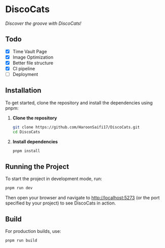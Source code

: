 # DiscoCats

_Discover the groove with DiscoCats!_

## Todo

- [x] Time Vault Page
- [x] Image Optimization
- [x] Better file structure
- [x] CI pipeline
- [ ] Deployment

## Installation

To get started, clone the repository and install the dependencies using pnpm:

1. **Clone the repository**

   ```bash
   git clone https://github.com/HaroonSaifi17/DiscoCats.git
   cd DiscoCats
   ```

2. **Install dependencies**

   ```bash
   pnpm install
   ```

## Running the Project

To start the project in development mode, run:

```bash
pnpm run dev
```

Then open your browser and navigate to [http://localhost:5273](http://localhost:5173) (or the port specified by your project) to see DiscoCats in action.

## Build

For production builds, use:

```bash
pnpm run build

```
